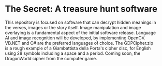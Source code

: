 # The Secret: A treasure hunt software
This repository is focused on software that can decrypt hidden meanings in the verses, images or the story itself. Image manipulation and image overlaying is a fundamental aspect of the initial software release. Language AI and image recognition will be developed, by implementing OpenCV. VB.NET and C# are the preferred languages of choice.
The GDPCipher.zip is a rough example of a Giambattista della Porta's cipher disc, for English using 28 symbols including a space and a period.  Coming soon, the DragonWorld cipher from the computer game.

